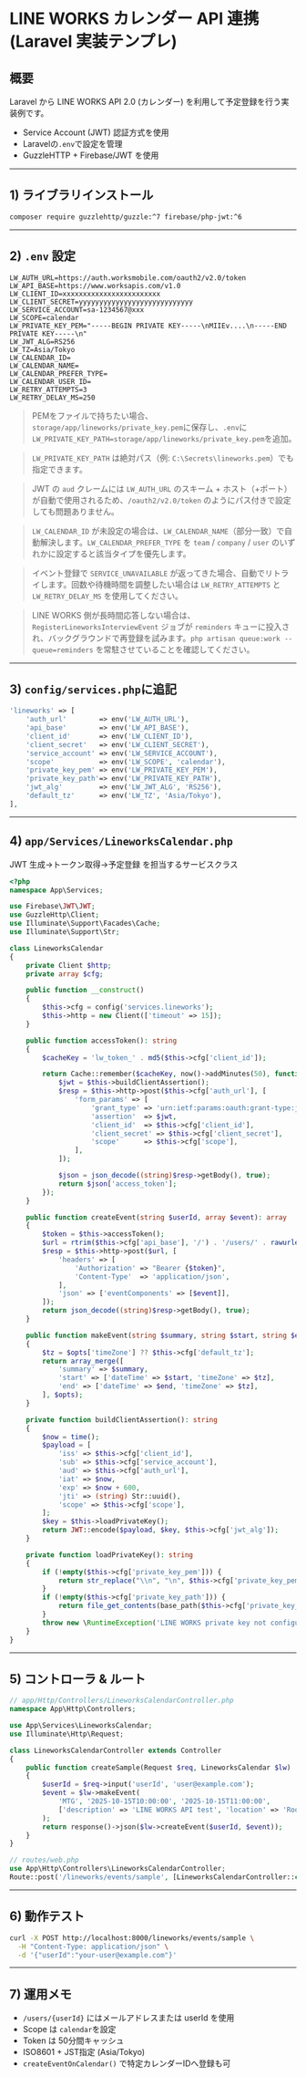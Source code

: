# LINE WORKS カレンダー API 連携 (Laravel 実装テンプレ)

## 概要
Laravel から LINE WORKS API 2.0 (カレンダー) を利用して予定登録を行う実装例です。

- Service Account (JWT) 認証方式を使用
- Laravelの`.env`で設定を管理
- GuzzleHTTP + Firebase/JWT を使用

---

## 1) ライブラリインストール
```bash
composer require guzzlehttp/guzzle:^7 firebase/php-jwt:^6
```

---

## 2) `.env` 設定
```dotenv
LW_AUTH_URL=https://auth.worksmobile.com/oauth2/v2.0/token
LW_API_BASE=https://www.worksapis.com/v1.0
LW_CLIENT_ID=xxxxxxxxxxxxxxxxxxxxxxxx
LW_CLIENT_SECRET=yyyyyyyyyyyyyyyyyyyyyyyyyyyy
LW_SERVICE_ACCOUNT=sa-1234567@xxx
LW_SCOPE=calendar
LW_PRIVATE_KEY_PEM="-----BEGIN PRIVATE KEY-----\nMIIEv....\n-----END PRIVATE KEY-----\n"
LW_JWT_ALG=RS256
LW_TZ=Asia/Tokyo
LW_CALENDAR_ID=
LW_CALENDAR_NAME=
LW_CALENDAR_PREFER_TYPE=
LW_CALENDAR_USER_ID=
LW_RETRY_ATTEMPTS=3
LW_RETRY_DELAY_MS=250
```

> PEMをファイルで持ちたい場合、`storage/app/lineworks/private_key.pem`に保存し、`.env`に`LW_PRIVATE_KEY_PATH=storage/app/lineworks/private_key.pem`を追加。

> `LW_PRIVATE_KEY_PATH` は絶対パス（例: `C:\Secrets\lineworks.pem`）でも指定できます。

> JWT の `aud` クレームには `LW_AUTH_URL` のスキーム + ホスト（+ポート）が自動で使用されるため、`/oauth2/v2.0/token` のようにパス付きで設定しても問題ありません。

> `LW_CALENDAR_ID` が未設定の場合は、`LW_CALENDAR_NAME`（部分一致）で自動解決します。`LW_CALENDAR_PREFER_TYPE` を `team` / `company` / `user` のいずれかに設定すると該当タイプを優先します。

> イベント登録で `SERVICE_UNAVAILABLE` が返ってきた場合、自動でリトライします。回数や待機時間を調整したい場合は `LW_RETRY_ATTEMPTS` と `LW_RETRY_DELAY_MS` を使用してください。

> LINE WORKS 側が長時間応答しない場合は、`RegisterLineworksInterviewEvent` ジョブが `reminders` キューに投入され、バックグラウンドで再登録を試みます。`php artisan queue:work --queue=reminders` を常駐させていることを確認してください。

---

## 3) `config/services.php`に追記
```php
'lineworks' => [
    'auth_url'        => env('LW_AUTH_URL'),
    'api_base'        => env('LW_API_BASE'),
    'client_id'       => env('LW_CLIENT_ID'),
    'client_secret'   => env('LW_CLIENT_SECRET'),
    'service_account' => env('LW_SERVICE_ACCOUNT'),
    'scope'           => env('LW_SCOPE', 'calendar'),
    'private_key_pem' => env('LW_PRIVATE_KEY_PEM'),
    'private_key_path'=> env('LW_PRIVATE_KEY_PATH'),
    'jwt_alg'         => env('LW_JWT_ALG', 'RS256'),
    'default_tz'      => env('LW_TZ', 'Asia/Tokyo'),
],
```

---

## 4) `app/Services/LineworksCalendar.php`
JWT 生成→トークン取得→予定登録 を担当するサービスクラス

```php
<?php
namespace App\Services;

use Firebase\JWT\JWT;
use GuzzleHttp\Client;
use Illuminate\Support\Facades\Cache;
use Illuminate\Support\Str;

class LineworksCalendar
{
    private Client $http;
    private array $cfg;

    public function __construct()
    {
        $this->cfg = config('services.lineworks');
        $this->http = new Client(['timeout' => 15]);
    }

    public function accessToken(): string
    {
        $cacheKey = 'lw_token_' . md5($this->cfg['client_id']);

        return Cache::remember($cacheKey, now()->addMinutes(50), function () {
            $jwt = $this->buildClientAssertion();
            $resp = $this->http->post($this->cfg['auth_url'], [
                'form_params' => [
                    'grant_type' => 'urn:ietf:params:oauth:grant-type:jwt-bearer',
                    'assertion'  => $jwt,
                    'client_id'  => $this->cfg['client_id'],
                    'client_secret' => $this->cfg['client_secret'],
                    'scope'      => $this->cfg['scope'],
                ],
            ]);

            $json = json_decode((string)$resp->getBody(), true);
            return $json['access_token'];
        });
    }

    public function createEvent(string $userId, array $event): array
    {
        $token = $this->accessToken();
        $url = rtrim($this->cfg['api_base'], '/') . '/users/' . rawurlencode($userId) . '/calendar/events';
        $resp = $this->http->post($url, [
            'headers' => [
                'Authorization' => "Bearer {$token}",
                'Content-Type'  => 'application/json',
            ],
            'json' => ['eventComponents' => [$event]],
        ]);
        return json_decode((string)$resp->getBody(), true);
    }

    public function makeEvent(string $summary, string $start, string $end, array $opts = []): array
    {
        $tz = $opts['timeZone'] ?? $this->cfg['default_tz'];
        return array_merge([
            'summary' => $summary,
            'start' => ['dateTime' => $start, 'timeZone' => $tz],
            'end' => ['dateTime' => $end, 'timeZone' => $tz],
        ], $opts);
    }

    private function buildClientAssertion(): string
    {
        $now = time();
        $payload = [
            'iss' => $this->cfg['client_id'],
            'sub' => $this->cfg['service_account'],
            'aud' => $this->cfg['auth_url'],
            'iat' => $now,
            'exp' => $now + 600,
            'jti' => (string) Str::uuid(),
            'scope' => $this->cfg['scope'],
        ];
        $key = $this->loadPrivateKey();
        return JWT::encode($payload, $key, $this->cfg['jwt_alg']);
    }

    private function loadPrivateKey(): string
    {
        if (!empty($this->cfg['private_key_pem'])) {
            return str_replace("\\n", "\n", $this->cfg['private_key_pem']);
        }
        if (!empty($this->cfg['private_key_path'])) {
            return file_get_contents(base_path($this->cfg['private_key_path']));
        }
        throw new \RuntimeException('LINE WORKS private key not configured');
    }
}
```

---

## 5) コントローラ & ルート
```php
// app/Http/Controllers/LineworksCalendarController.php
namespace App\Http\Controllers;

use App\Services\LineworksCalendar;
use Illuminate\Http\Request;

class LineworksCalendarController extends Controller
{
    public function createSample(Request $req, LineworksCalendar $lw)
    {
        $userId = $req->input('userId', 'user@example.com');
        $event = $lw->makeEvent(
            'MTG', '2025-10-15T10:00:00', '2025-10-15T11:00:00',
            ['description' => 'LINE WORKS API test', 'location' => 'Room A']
        );
        return response()->json($lw->createEvent($userId, $event));
    }
}
```

```php
// routes/web.php
use App\Http\Controllers\LineworksCalendarController;
Route::post('/lineworks/events/sample', [LineworksCalendarController::class, 'createSample']);
```

---

## 6) 動作テスト
```bash
curl -X POST http://localhost:8000/lineworks/events/sample \
  -H "Content-Type: application/json" \
  -d '{"userId":"your-user@example.com"}'
```

---

## 7) 運用メモ
- `/users/{userId}` にはメールアドレスまたは userId を使用
- Scope は `calendar`を設定
- Token は 50分間キャッシュ
- ISO8601 + JST指定 (Asia/Tokyo)
- `createEventOnCalendar()` で特定カレンダーIDへ登録も可

